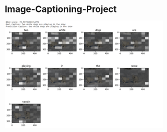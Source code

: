 # Image-Captioning-Project

![alt text](https://github.com/Miiitiii/Image-Captioning-Project/blob/main/captioned.png)
